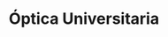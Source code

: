 ---
title: "Óptica Universitaria"
url: /barcelona/optica-universitaria-passeig-de-la-zona-franca/
shop: Optiker
---